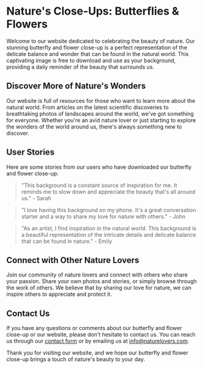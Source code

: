 <!--font:Montserrat-->

# Nature's Close-Ups: Butterflies & Flowers

Welcome to our website dedicated to celebrating the beauty of nature. Our stunning butterfly and flower close-up is a perfect representation of the delicate balance and wonder that can be found in the natural world. This captivating image is free to download and use as your background, providing a daily reminder of the beauty that surrounds us.

## Discover More of Nature's Wonders

Our website is full of resources for those who want to learn more about the natural world. From articles on the latest scientific discoveries to breathtaking photos of landscapes around the world, we've got something for everyone. Whether you're an avid nature lover or just starting to explore the wonders of the world around us, there's always something new to discover.

## User Stories

Here are some stories from our users who have downloaded our butterfly and flower close-up:

> "This background is a constant source of inspiration for me. It reminds me to slow down and appreciate the beauty that's all around us." - Sarah

> "I love having this background on my phone. It's a great conversation starter and a way to share my love for nature with others." - John

> "As an artist, I find inspiration in the natural world. This background is a beautiful representation of the intricate details and delicate balance that can be found in nature." - Emily

## Connect with Other Nature Lovers

Join our community of nature lovers and connect with others who share your passion. Share your own photos and stories, or simply browse through the work of others. We believe that by sharing our love for nature, we can inspire others to appreciate and protect it.

## Contact Us

If you have any questions or comments about our butterfly and flower close-up or our website, please don't hesitate to contact us. You can reach us through our [contact form](#) or by emailing us at info@naturelovers.com.

Thank you for visiting our website, and we hope our butterfly and flower close-up brings a touch of nature's beauty to your day.

<!--

Write me content for website with wallpaper which alt text is:

"A close-up of a butterfly on a flower"

The name/title of the page should not be 1:1 copy of the alt text but rather a real content of the website which is using this wallpaper.

- Use markdown format 
- Start with heading
- Heading should be short and concise
- The content should look like a real website 
- The website should not be about the wallpaper, wallpaper is just a related background
- Heading should be contain work "wallpaper" or "background"
- Include real sections like references, contact, user stories, etc. use things relevant to the page purpose.
- Feel free to use structure like headings, bullets, numbering, blockquotes, paragraphs, horizontal lines, etc.
- You can use formatting like bold or _italic_
- You can include UTF-8 emojis
- Links should be only #hash anchors (and you can refer to the document itself)
- Do not include images


---


# Beautiful Butterfly Wallpaper for Nature Lovers

Welcome to our website dedicated to nature lovers! Our beautiful butterfly wallpaper will transport you to a world of natural beauty and wonder. This stunning close-up of a butterfly on a flower is the perfect background for your desktop, laptop, or mobile device.

## Why Choose Our Butterfly Wallpaper?

Our butterfly wallpaper is not only beautiful but also high-quality and free to download. You can use it as your background without worrying about any copyright issues. Plus, it's available in various resolutions, so you can choose the one that fits your screen perfectly.

## How to Download Our Butterfly Wallpaper?

Downloading our butterfly wallpaper is easy. Simply click on the download button below the image, and it will be saved to your device. You can then set it as your background through your device's settings.

## User Stories

Here are some stories from our users who have downloaded our butterfly wallpaper:

> "I love butterflies, and this wallpaper is just perfect for me. It's so beautiful and calming to look at." - Emily

> "This wallpaper has transformed my boring desktop into a work of art. I get compliments on it all the time!" - John

> "I'm a nature photographer, and this wallpaper inspires me every day to go out and capture more beautiful moments like this." - Sarah

## References

If you're interested in learning more about butterflies and their importance in nature, here are some resources you might find helpful:

- [Butterfly Conservation](#)
- [National Geographic: Butterflies](#)
- [The Butterfly Site](#)

## Contact Us

If you have any questions or comments about our butterfly wallpaper or our website, please don't hesitate to contact us. You can reach us through our [contact form](#) or by emailing us at info@naturelovers.com.

Thank you for visiting our website, and we hope you enjoy our beautiful butterfly wallpaper!


---


Heading should not include word "wallpaper". The website should not be about the wallpaper itself, wallpaper is just a related background, rewrite whole content.


---


# Nature's Beauty: A Butterfly and Flower Close-Up

Welcome to our website dedicated to the beauty of nature. Our stunning butterfly and flower close-up is the perfect background for those who appreciate the wonders of the natural world. This captivating image captures the delicate balance between two of nature's most beautiful creations.

## Why Choose Our Butterfly and Flower Background?

Our butterfly and flower background is not only beautiful but also high-quality and free to download. You can use it as your background without worrying about any copyright issues. Plus, it's available in various resolutions, so you can choose the one that fits your screen perfectly.

## Discover More of Nature's Wonders

If you're interested in learning more about the beauty of nature, we have plenty of resources for you to explore. From articles on the latest scientific discoveries to breathtaking photos of landscapes around the world, we've got something for everyone.

## User Stories

Here are some stories from our users who have downloaded our butterfly and flower background:

> "This background reminds me to take a moment and appreciate the small things in life. It's a beautiful reminder of the wonder that surrounds us." - Sarah

> "I love having this background on my phone. It's a conversation starter and a way to share my appreciation for nature with others." - John

> "As an artist, I find inspiration in the natural world. This background is a constant source of creativity for me." - Emily

## Connect with Other Nature Lovers

Join our community of nature lovers and connect with others who share your passion. Share your own photos and stories, or simply browse through the work of others. We believe that by sharing our love for nature, we can inspire others to appreciate and protect it.

## Contact Us

If you have any questions or comments about our butterfly and flower background or our website, please don't hesitate to contact us. You can reach us through our [contact form](#) or by emailing us at info@naturelovers.com.

Thank you for visiting our website, and we hope our butterfly and flower background brings a touch of nature's beauty to your day.


---


Heading is too long, rewrite whole content.


---


# Discover the Beauty of Nature with Our Butterfly and Flower Close-Up

Welcome to our website dedicated to celebrating the beauty of nature. Our stunning butterfly and flower close-up is a perfect representation of the delicate balance and wonder that can be found in the natural world. This captivating image is free to download and use as your background, providing a daily reminder of the beauty that surrounds us.

## Explore the Wonders of Nature

Our website is full of resources for those who want to learn more about the natural world. From articles on the latest scientific discoveries to breathtaking photos of landscapes around the world, we've got something for everyone. Whether you're an avid nature lover or just starting to explore the wonders of the world around us, there's always something new to discover.

## User Stories

Here are some stories from our users who have downloaded our butterfly and flower close-up:

> "This background is a constant source of inspiration for me. It reminds me to slow down and appreciate the beauty that's all around us." - Sarah

> "I love having this background on my phone. It's a great conversation starter and a way to share my love for nature with others." - John

> "As an artist, I find inspiration in the natural world. This background is a beautiful representation of the intricate details and delicate balance that can be found in nature." - Emily

## Connect with Other Nature Lovers

Join our community of nature lovers and connect with others who share your passion. Share your own photos and stories, or simply browse through the work of others. We believe that by sharing our love for nature, we can inspire others to appreciate and protect it.

## Contact Us

If you have any questions or comments about our butterfly and flower close-up or our website, please don't hesitate to contact us. You can reach us through our [contact form](#) or by emailing us at info@naturelovers.com.

Thank you for visiting our website, and we hope our butterfly and flower close-up brings a touch of nature's beauty to your day.


---


Heading is too long, rewrite whole content.


---


# Embrace the Beauty of Nature with Our Butterfly and Flower Close-Up

Welcome to our website dedicated to celebrating the beauty of nature. Our stunning butterfly and flower close-up is a perfect representation of the delicate balance and wonder that can be found in the natural world. This captivating image is free to download and use as your background, providing a daily reminder of the beauty that surrounds us.

## Discover More of Nature's Wonders

Our website is full of resources for those who want to learn more about the natural world. From articles on the latest scientific discoveries to breathtaking photos of landscapes around the world, we've got something for everyone. Whether you're an avid nature lover or just starting to explore the wonders of the world around us, there's always something new to discover.

## User Stories

Here are some stories from our users who have downloaded our butterfly and flower close-up:

> "This background is a constant source of inspiration for me. It reminds me to slow down and appreciate the beauty that's all around us." - Sarah

> "I love having this background on my phone. It's a great conversation starter and a way to share my love for nature with others." - John

> "As an artist, I find inspiration in the natural world. This background is a beautiful representation of the intricate details and delicate balance that can be found in nature." - Emily

## Connect with Other Nature Lovers

Join our community of nature lovers and connect with others who share your passion. Share your own photos and stories, or simply browse through the work of others. We believe that by sharing our love for nature, we can inspire others to appreciate and protect it.

## Contact Us

If you have any questions or comments about our butterfly and flower close-up or our website, please don't hesitate to contact us. You can reach us through our [contact form](#) or by emailing us at info@naturelovers.com.

Thank you for visiting our website, and we hope our butterfly and flower close-up brings a touch of nature's beauty to your day.


---


Write me a Google font which is best fitting for the website.

Pick from the list:
- Poppins
- Inter
- Raleway
- Roboto
- Dancing Script
- Futura
- Lobster
- Alegreya
- IBM Plex Sans
- Orbitron
- Lato
- Playfair Display
- Open Sans
- Exo 2
- Barlow Condensed
- Montserrat
- Great Vibes


Write just the font name nothing else.


---


Montserrat

-->
